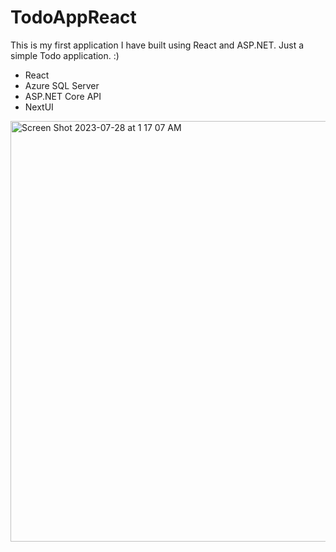 # TodoAppReact
This is my first application I have built using React and ASP.NET. Just a simple Todo application. :)

- React
- Azure SQL Server
- ASP.NET Core API
- NextUI


<img width="673" alt="Screen Shot 2023-07-28 at 1 17 07 AM" src="https://github.com/sammorton11/TodoAppReact/assets/86651172/e58194db-48c1-4e46-84ae-856d42be88a2">
